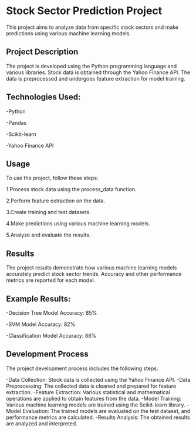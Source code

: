 # Stock Sector Prediction Project

This project aims to analyze data from specific stock sectors and make predictions using various machine learning models.

## Project Description
The project is developed using the Python programming language and various libraries. Stock data is obtained through the Yahoo Finance API. The data is preprocessed and undergoes feature extraction for model training.

## Technologies Used:

-Python

-Pandas

-Scikit-learn

-Yahoo Finance API

## Usage
To use the project, follow these steps:

1.Process stock data using the process_data function.

2.Perform feature extraction on the data.

3.Create training and test datasets.

4.Make predictions using various machine learning models.

5.Analyze and evaluate the results.


## Results
The project results demonstrate how various machine learning models accurately predict stock sector trends. Accuracy and other performance metrics are reported for each model.

## Example Results:

-Decision Tree Model Accuracy: 85%

-SVM Model Accuracy: 82%

-Classification Model Accuracy: 88%

## Development Process
The project development process includes the following steps:

-Data Collection: Stock data is collected using the Yahoo Finance API.
-Data Preprocessing: The collected data is cleaned and prepared for feature extraction.
-Feature Extraction: Various statistical and mathematical operations are applied to obtain features from the data.
-Model Training: Various machine learning models are trained using the Scikit-learn library.
-Model Evaluation: The trained models are evaluated on the test dataset, and performance metrics are calculated.
-Results Analysis: The obtained results are analyzed and interpreted.

